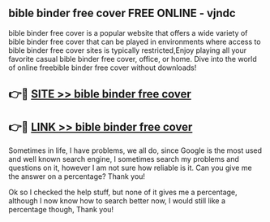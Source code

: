 ## bible binder free cover FREE ONLINE - vjndc

bible binder free cover is a popular website that offers a wide variety of bible binder free cover that can be played in environments where access to bible binder free cover sites is typically restricted,Enjoy playing all your favorite casual bible binder free cover, office, or home. Dive into the world of online freebible binder free cover without downloads!

## 👉🔴 [SITE >> bible binder free cover](http://news.freeplayer.one?title=bible_binder_free_cover&ref=FRRE)

## 👉🔴 [LINK >> bible binder free cover](http://news.freeplayer.one?title=bible_binder_free_cover&ref=FREE)

Sometimes in life, I have problems, we all do, since Google is the most used and well known search engine, I sometimes search my problems and questions on it, however I am not sure how reliable is it. Can you give me the answer on a percentage? Thank you!

Ok so I checked the help stuff, but none of it gives me a percentage, although I now know how to search better now, I would still like a percentage though, Thank you!